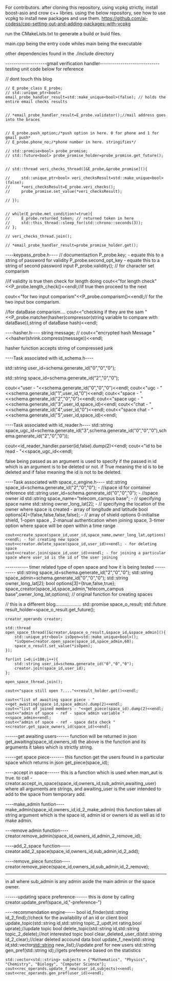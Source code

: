 For contributors.
after cloning this repository, using vcpkg strictly, install boost-asio and crow c++ libries.
using the below repository, see how to use vcpkg to install new packages and use them.
https://github.com/aj-codess/cpp-setting-out-and-adding-packages-with-vcpkg

run the CMakeLists.txt to generate a build or buid files.

main.cpp being the entry code whiles main being the executable

other dependencies found in the ./include directory




--------------------gmail verification handler-----------------------------
testing unit code below for reference

// dont touch this blog

    // E_probe_class E_probe;
    // std::unique_ptr<bool> email_probe_handler_result=std::make_unique<bool>(false); // holds the entire email checks results


    // *email_probe_handler_result=E_probe.validator();//mail address goes into the braces


    // E_probe.push_option;/*push option in here. 0 for phone and 1 for gmail push*
    // E_probe.phone_no;/*phone number in here. stringifies*/

    // std::promise<bool> probe_promise;
    // std::future<bool> probe_promise_holder=probe_promise.get_future();


    // std::thread veri_checks_thread([&E_probe,&probe_promise](){

    //     std::unique_ptr<bool> veri_checksResult=std::make_unique<bool>(false);
    //     *veri_checksResult=E_probe.veri_checks();
    //     probe_promise.set_value(*veri_checksResult);

    // });


    // while(E_probe.met_condition!=true){
    //     E_probe.returned_token; // returned token in here
    //     std::this_thread::sleep_for(std::chrono::seconds(3));
    // };

    // veri_checks_thread.join();

    // *email_probe_handler_result=probe_promise_holder.get();





----keypass_probe.h----
// documentaztion
P_probe.key; -  equate this to a string of password for validity
P_probe.second_opt_key - equate  this to a string of second password input
P_probe.validity(); // for character set comparism

//if validity is true then check for length doing
cout<<"for length check"<<P_probe.length_check()<<endl;//if true then proceed to the next 

cout<<"for two input comparism"<<P_probe.comparism()<<endl;// for the two input box comparism.


//for dataBase comparism....
cout<<"checking if they are the sam "<<P_probe.matcher(hasher(compressor(string variable to compare with dataBase)),string of dataBase hash)<<endl;



----hasher.h----
string message;
// cout<<"encrypted hash Message "<<hasher(shrink.compress(message))<<endl;

hasher function accepts string of compressed junk



----Task associated with id_schema.h----

std::string user_id=schema.generate_id("0","0","0");

std::string space_id=schema.generate_id("2","0","0");

cout<<"user - "<<schema.generate_id("0","0","0")<<endl;
cout<<"ugc - "<<schema.generate_id("1",user_id,"0")<<endl;
cout<<"space - "<<schema.generate_id("2","0","0")<<endl;
cout<<"space ugc - "<<schema.generate_id("3",user_id,space_id)<<endl;
cout<<"chat - "<<schema.generate_id("4",user_id,"0")<<endl;
cout<<"space chat - "<<schema.generate_id("5",user_id,space_id)<<endl;


----Task associated with id_reader.h----
std::string space_ugc_id=schema.generate_id("3",schema.generate_id("0","0","0"),schema.generate_id("2","0","0"));

cout<<id_reader_handler.parser(id,false).dump(2)<<endl;
cout<<"id to be read  - "<<space_ugc_id<<endl;

false being passed as an argument is used to specify if the passed in id which is an argument is to be deleted or not.
if True meaning the id is to be deleted and if false meaning the id is not to be deleted.



----Task associated with space_c_engine.h----
    std::string space_id=schema.generate_id("2","0","0"); - //space id for container reference
    std::string user_id=schema.generate_id("0","0","0"); - //space owner id
    std::string space_name="telecom_campus base"; -  // specifying space name
    std::string owner_long_lat[2]; -             // specifying the location of the owner where space is created - array of longitude and latitude
    bool options[4]={false,false,false,false};  - // array of shield options 0-initialise shield, 1-open space , 2-manual authentication when joining space, 3-timer option where space will be open within a time range

    cout<<create_space(space_id,user_id,space_name,owner_long_lat,options)<<endl; - for creating new space 
    cout<<creator.delete_space(space_id,user_id)<<endl; - for deleting space
    cout<<creator.join(space_id,user_id)<<endl; - for joining a particular space where user_id is the id of the user joining



----------- timer related type of open space and how it is being tested ----------
    std::string space_id=schema.generate_id("2","0","0");
    std::string space_admin=schema.generate_id("0","0","0");
    std::string owner_long_lat[2];
    bool options[3]={true,false,true};
    space_creator(space_id,space_admin,"telecom_campus base",owner_long_lat,options); // original function for creating spaces

// this is a different blog....................
    std::promise<bool> space_o_result;
    std::future<bool> result_holder=space_o_result.get_future();

    creator_operands creator;

    std::thread open_space_thread([&creator,&space_o_result,&space_id,&space_admin](){
        std::unique_ptr<bool> isOpen=std::make_unique<bool>();
        *isOpen=creator.open_space(space_id,space_admin,60);
        space_o_result.set_value(*isOpen);
    });

    for(int i=0;i<100;i++){
        std::string user_id=schema.generate_id("0","0","0");
        creator.join(space_id,user_id);
    };

    open_space_thread.join();

    cout<<"space still open ?...."<<result_holder.get()<<endl;
    
    cout<<"list of awaiting space piece - "<<get_awaiting(space_id,space_admin).dump(2)<<endl;
    cout<<"list of joined members - "<<get_piece(space_id).dump(2)<<endl;
    cout<<"admin of space - ref - space admin variable "<<space_admin<<endl;
    cout<<"admin of space - ref - space data check "<<creator.get_space_owners_id(space_id)<<endl;



------get awaiting users------
function will be returned in json
get_awaiting(space_id,owners_id)
the above is the function and its arguments it takes which is strictly string.


-----get space piece-------
this function get the users found in a particular space which returns in json
get_piece(space_id);


----accept in space------
this is a function which is used when man_aut is true.
to call - creator.accept_in_space(space_id,owners_id,sub_admin,awaiting_user)
where all arguments are strings, and awaiting_user is the user intended to add to the space from temporary add.



----make_admin funtion----
make_admin(space_id,owners_id,id_2_make_admin)
this function takes all string argument which is the space id, admin id or owners id as well as id to make admin.


---remove admin function----
creator.remove_admin(space_id,owners_id,admin_2_remove_id);


----add_2_space function-----
creator.add_2_space(space_id,owners_id,sub_admin,id_2_add);


----remove_piece function----
creator.remove_piece(space_id,owners_id,sub_admin,id_2_remove);


---------
in all where sub_admin is any admin aside the main admin or the space owner.





------updating space preference------
this is done by calling
creator.update_pref(space_id,"-preference-")




----recommendation engine-----
  bool id_finder(std::string id_2_find);//check for the availability of an id or client
  bool update_topic(std::string id,std::string topic_2_updt,int rating,bool uprate);//update topic
  bool delete_topic(std::string id,std::string topic_2_delete);//not interested topic
  bool clear_deleted_user_d(std::string id_2_clear);//clear deleted accound data
  bool update_f_new(std::string id,std::vector<std::string> new_list);//update pref for new users
  std::string gen_pref(std::string id);//gets preference based on the statistics

    std::vector<std::string> subjects = {"Mathematics", "Physics", "Chemistry", "Biology", "Computer Science"};
    cout<<rec_operands.update_f_new(user_id,subjects)<<endl;
    cout<<rec_operands.gen_pref(user_id)<<endl;










    
